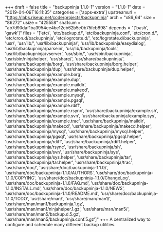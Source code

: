 +++
draft = false
title = "backupninja 1.1.0-1"
version = "1.1.0-1"
date = "2019-04-09T16:11:35"
categories = ['apps-extra']
upstreamurl = "https://labs.riseup.net/code/projects/backupninja"
arch = "x86_64"
size = "86272"
usize = "425558"
sha1sum = "ab7d90daf1ba3954ee4be12cb62b5e0b75fcb898"
depends = "['bash', 'gawk']"
files = "['etc/', 'etc/backup.d/', 'etc/backupninja.conf', 'etc/cron.d/', 'etc/cron.d/backupninja', 'etc/logrotate.d/', 'etc/logrotate.d/backupninja', 'usr/', 'usr/lib/', 'usr/lib/backupninja/', 'usr/lib/backupninja/easydialog', 'usr/lib/backupninja/parseini', 'usr/lib/backupninja/tools', 'usr/lib/backupninja/vserver', 'usr/sbin/', 'usr/sbin/backupninja', 'usr/sbin/ninjahelper', 'usr/share/', 'usr/share/backupninja/', 'usr/share/backupninja/borg', 'usr/share/backupninja/borg.helper', 'usr/share/backupninja/dup', 'usr/share/backupninja/dup.helper', 'usr/share/backupninja/example.borg', 'usr/share/backupninja/example.dup', 'usr/share/backupninja/example.maildir', 'usr/share/backupninja/example.makecd', 'usr/share/backupninja/example.mysql', 'usr/share/backupninja/example.pgsql', 'usr/share/backupninja/example.rdiff', 'usr/share/backupninja/example.rsync', 'usr/share/backupninja/example.sh', 'usr/share/backupninja/example.svn', 'usr/share/backupninja/example.sys', 'usr/share/backupninja/example.trac', 'usr/share/backupninja/maildir', 'usr/share/backupninja/makecd', 'usr/share/backupninja/makecd.helper', 'usr/share/backupninja/mysql', 'usr/share/backupninja/mysql.helper', 'usr/share/backupninja/pgsql', 'usr/share/backupninja/pgsql.helper', 'usr/share/backupninja/rdiff', 'usr/share/backupninja/rdiff.helper', 'usr/share/backupninja/rsync', 'usr/share/backupninja/sh', 'usr/share/backupninja/svn', 'usr/share/backupninja/sys', 'usr/share/backupninja/sys.helper', 'usr/share/backupninja/tar', 'usr/share/backupninja/tar.helper', 'usr/share/backupninja/trac', 'usr/share/doc/', 'usr/share/doc/backupninja-1.1.0/', 'usr/share/doc/backupninja-1.1.0/AUTHORS', 'usr/share/doc/backupninja-1.1.0/COPYING', 'usr/share/doc/backupninja-1.1.0/ChangeLog', 'usr/share/doc/backupninja-1.1.0/FAQ.md', 'usr/share/doc/backupninja-1.1.0/INSTALL.md', 'usr/share/doc/backupninja-1.1.0/NEWS', 'usr/share/doc/backupninja-1.1.0/README.md', 'usr/share/doc/backupninja-1.1.0/TODO', 'usr/share/man/', 'usr/share/man/man1/', 'usr/share/man/man1/backupninja.1.gz', 'usr/share/man/man1/ninjahelper.1.gz', 'usr/share/man/man5/', 'usr/share/man/man5/backup.d.5.gz', 'usr/share/man/man5/backupninja.conf.5.gz']"
+++
A centralized way to configure and schedule many different backup utilities